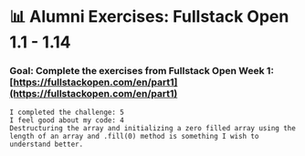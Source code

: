 # 📊 Alumni Exercises: Fullstack Open 1.1 - 1.14

### Goal: Complete the exercises from Fullstack Open Week 1: [https://fullstackopen.com/en/part1](https://fullstackopen.com/en/part1)

```
I completed the challenge: 5
I feel good about my code: 4
Destructuring the array and initializing a zero filled array using the length of an array and .fill(0) method is something I wish to understand better.
```
